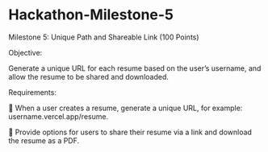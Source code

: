 # Hackathon-Milestone-5


Milestone 5: Unique Path and Shareable Link (100 Points)


Objective:


Generate a unique URL for each resume based on the user’s username, and allow the resume to be
shared and downloaded.

Requirements:


 When a user creates a resume, generate a unique URL, for example:
username.vercel.app/resume.


 Provide options for users to share their resume via a link and download the resume as a
PDF. 
